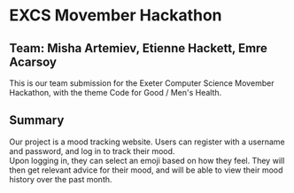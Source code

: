 # EXCS Movember Hackathon
## Team: Misha Artemiev, Etienne Hackett, Emre Acarsoy

This is our team submission for the Exeter Computer Science Movember Hackathon, with the theme Code for Good / Men's Health.  

## Summary

Our project is a mood tracking website. Users can register with a username and password, and log in to track their mood.  
Upon logging in, they can select an emoji based on how they feel. They will then get relevant advice for their mood, and will be able to view their mood history over the past month.

